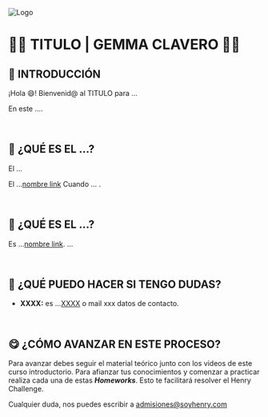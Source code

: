 ![Logo](https://d31uz8lwfmyn8g.cloudfront.net/Assets/logo-henry-white-lg.png)


# **🧑‍💻 TITULO | GEMMA CLAVERO 👩‍💻**

## **📌 INTRODUCCIÓN**

¡Hola 😄! Bienvenid@ al TITULO para ... 

En este .... 

</br >

## **🔎 ¿QUÉ ES EL ...?**

El ... 

El ...[nombre link](math.prep.soyhenry.com)
Cuando ... .

</br >

## **📖 ¿QUÉ ES EL ...?**

Es ...[nombre link](https://admissions.soyhenry.com/  ). ...

</br >

## **🤨 ¿QUÉ PUEDO HACER SI TENGO DUDAS?**



-  **XXXX:** es ...[XXXX](https://www.admissions.soyhenry.com/) o mail xxx datos de contacto.



</br >

## **😋 ¿CÓMO AVANZAR EN ESTE PROCESO?**

Para avanzar debes seguir el material teórico junto con los videos de este curso introductorio. Para afianzar tus conocimientos y comenzar a practicar realiza cada una de estas **_Homeworks_**. Esto te facilitará resolver el Henry Challenge.

Cualquier duda, nos puedes escribir a admisiones@soyhenry.com

</br>
